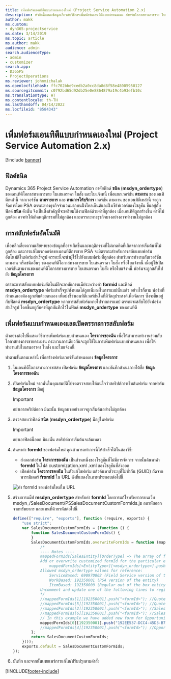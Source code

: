 ```yaml
---
title: เพิ่มฟอร์มเอนทิตีแบบกำหนดเองใหม่ (Project Service Automation 2.x)
description: หัวข้อนี้แสดงข้อมูลเกี่ยวกับวิธีการเพิ่มฟอร์มเอนทิตีแบบกำหนดเอง สำหรับโอกาสทางการขาย ใบเสนอราคา หรือใบแจ้งหนี้ ใน Dynamics 365 Project Service Automation 2.x
author: makk
ms.custom:
- dyn365-projectservice
ms.date: 3/14/2019
ms.topic: article
ms.author: makk
audience: admin
search.audienceType:
- admin
- customizer
search.app:
- D365PS
- ProjectOperations
ms.reviewer: johnmichalak
ms.openlocfilehash: ffc702bbe9cedb2a0cc8da8d8f58e48005950127
ms.sourcegitcommit: c0792bd65d92db25e0e8864879a19c4b93efb10c
ms.translationtype: HT
ms.contentlocale: th-TH
ms.lasthandoff: 04/14/2022
ms.locfileid: "8584343"
---
```

# <a name="add-new-custom-entity-forms-project-service-automation-2x"></a>เพิ่มฟอร์มเอนทิตีแบบกำหนดเองใหม่ (Project Service Automation 2.x)

[!include [banner](../../includes/psa-now-project-operations.md)]

## <a name="type-field"></a>ฟิลด์ชนิด 

Dynamics 365 Project Service Automation อาศัยฟิลด์ **ชนิด** (**msdyn\_ordertype**) ของเอนทิตีโอกาสทางการขาย ใบเสนอราคา ใบสั่ง และใบแจ้งหนี้ เพื่อแยกเวอร์ชัน **ตามงาน** ของเอนทิตีเหล่านี้ จากเวอร์ชัน **ตามรายการ** และ **ตามการให้บริการ** เวอร์ชัน ตามงาน ของเอนทิตีเหล่านี้ จะถูกจัดการโดย PSA ตรรกะทางธุรกิจจำนวนมากบนฝั่งไคลเอ็นต์และฝั่งเซิร์ฟเวอร์ของโซลูชัน ขึ้นอยู่กับฟิลด์ **ชนิด** ดังนั้น จึงเป็นสิ่งสำคัญที่จะเตรียมใช้งานฟิลด์ด้วยค่าที่ถูกต้อง เมื่อเอนทิตีถูกสร้างขึ้น ค่าที่ไม่ถูกต้อง อาจทำให้เกิดพฤติกรรมที่ไม่ถูกต้อง และตรรกะทางธุรกิจบางอย่างอาจทำงานไม่ถูกต้อง

## <a name="automatic-form-switching"></a>การสลับฟอร์มอัตโนมัติ

เพื่อหลีกเลี่ยงความเสียหายของข้อมูลที่อาจเกิดขึ้นและพฤติกรรมที่ไม่คาดคิดที่เกิดจากการเริ่มต้นที่ไม่ถูกต้อง และการแก้ไขเรกคอร์ดของเอนทิตีการขาย PSA จะมีตรรกะสำหรับการสลับแบบฟอร์มอัตโนมัติในฟอร์มสำเร็จรูป ตรรกะนี้จะนำผู้ใช้ไปยังแบบฟอร์มที่ถูกต้อง สำหรับการทำงานกับเวอร์ชันตามงาน หรือชนิดอื่นๆ ของเอนทิตีโอกาสทางการขาย ใบเสนอราคา ใบสั่ง หรือใบแจ้งหนี้ เมื่อผู้ใช้เปิดเวอร์ชันตามงานของเอนทิตีโอกาสทางการขาย ใบเสนอราคา ใบสั่ง หรือใบแจ้งหนี้ ฟอร์มจะถูกสลับไปยัง **ข้อมูลโครงการ**

ตรรกะการสลับแบบฟอร์มอัตโนมัติจะอาศัยการแม็ประหว่างค่า **formid** และฟิลด์ **msdyn\_ordertype** ฟอร์มสำเร็จรูปทั้งหมดได้ถูกเพิ่มลงในการแมปนั้นแล้ว อย่างไรก็ตาม ฟอร์มที่กำหนดเองต้องถูกเพิ่มด้วยตนเอง เพื่อบ่งชี้ว่าเอนทิตีเวอร์ชันใดที่มีวัตถุประสงค์เพื่อจัดการ ซึ่งจะขึ้นอยู่กับฟิลดต์ **msdyn\_ordertype** หากการสลับฟอร์มหายไปจากการแมป ตรรกะจะสลับไปยังฟอร์มสำเร็จรูป โดยขึ้นอยู่กับค่าที่ถูกบันทึกไว้ในฟิลด์ **msdyn\_ordertype** ของเอนทิตี

## <a name="add-custom-forms-and-turn-on-the-form-switching-logic"></a>เพิ่มฟอร์มแบบกำหนดเองและเปิดตรรกะการสลับฟอร์ม

ตัวอย่างต่อไปนี้แสดงวิธีการเพิ่มฟอร์มแบบกำหนดเอง **โครงการของฉัน** เพื่อให้สามารถทำงานร่วมกับโอกาสทางการขายตามงาน กระบวนการเดียวกันจะถูกใช้ในการเพิ่มฟอร์มแบบกำหนดเอง เพื่อให้ทำงานกับใบเสนอราคา ใบสั่ง และใบแจ้งหนี้

ทำตามขั้นตอนเหล่านี้ เพื่อสร้างฟอร์มเวอร์ชันกำหนดเอง **ข้อมูลโครงการ**

1. ในเอนทิตีโอกาสทางการชสสบ เปิดฟอร์ม **ข้อมูลโครงการ** และบันทึกสำเนาภายใต้ชื่อ **ข้อมูลโครงการของฉัน**
2. เปิดฟอร์มใหม่ จากนั้นในคุณสมบัติโปรดตรวจสอบให้แน่ใจว่าสคริปต์การเริ่มต้นฟอร์ม จากฟอร์ม **ข้อมูลโครงการ** มีอยู่ 

    > [!IMPORTANT]
    > อย่าเอาสคริปต์ออก มิฉะนั้น ข้อมูลบางอย่างอาจถูกเริ่มต้นอย่างไม่ถูกต้อง

3. ตรวจสอบว่าฟิลด์ **ชนิด** (**msdyn\_ordertype**) มีอยู่ในฟอร์ม 

    > [!IMPORTANT]
    > อย่าเอาฟิลด์นี้ออก มิฉะนั้น สคริปต์การเริ่มต้นจะล้มเหลว

4. ค้นหาค่า **formId** ของฟอร์มใหม่ คุณสามารถทำการนี้ให้สำเร็จได้ในสองวิธี:

    - ส่งออกฟอร์ม **โครงการของฉัน** เป็นส่วนหนึ่งของโซลูชันที่ไม่มีการจัดการ จากนั้นค้นหาค่า **formId** ในไฟล์ customization.xml .xml ของโซลูชันที่ส่งออก
    - เปิดฟอร์ม **โครงการของฉัน** ในตัวแก้ไขฟอร์ม แล้วค้นหาตัวระบุที่ไม่ซ้ำกัน (GUID) ถัดจากพารามิเตอร์ **fromId** ใน URL ดังที่แสดงในภาพประกอบต่อไปนี้

    ![ค่า formId ของฟอร์มใหม่ใน URL](media/how-to-add-custom-forms-in-v2.0.png)

5. สร้างการแม็ป **msdyn\_ordertype** สำหรับค่า **formId** โดยการแก้ไขทรัพยากรบนเว็บ msdyn\_/SalesDocument/PSSalesDocumentCustomFormIds.js ลบรหัสออกจากทรัพยากร และแทนที่ด้วยรหัสต่อไปนี้

    ```javascript
    define(["require", "exports"], function (require, exports) {
        "use strict";
        var SalesDocumentCustomFormIds = (function () {
            function SalesDocumentCustomFormIds() {
            }
            SalesDocumentCustomFormIds.overwriteFormIds = function (mappedFormIds) {
                /*
                ---- Notes ----
                mappedFormIds[SalesEntity][OrderType] => The array of forms IDs that support particular entity and order type
                Add or overwrite customized formId for the particular entity and order type by calling:
                    mappedFormIds[<EntityType>][<msdyn_ordertype>].push("<formId>");
                Allowed msdyn_ordertype values for reference:
                    ServiceBased: 690970002 (Field Service version of the entity)
                    WorkBased: 192350001 (PSA version of the entity)
                    ItemBased: 192350000 (Regular out of the box entity)
                Uncomment and update one of the following lines to register custom PSA form for required entity:
                */      
                //mappedFormIds[1][192350001].push("<formId>"); //Quote
                //mappedFormIds[5][192350001].push("<formId>"); //Quote Line
                //mappedFormIds[2][192350001].push("<formId>"); //Sales Order
                //mappedFormIds[6][192350001].push("<formId>"); //Sales Order Line
                // In this example we have added new form for Opportunity
                mappedFormIds[0][192350001].push("192EE537-DCC4-45D3-B7AF-EA694B9113D2"); //Opportunity
                //mappedFormIds[4][192350001].push("<formId>"); //Opportunity Line
            };
            return SalesDocumentCustomFormIds;
        }());
        exports.default = SalesDocumentCustomFormIds;
    });
    ```

6. บันทึก และจากนั้นเผยแพร่การแก้ไข/ปรับปรุงตามคำสั่ง


[!INCLUDE[footer-include](../../includes/footer-banner.md)]
